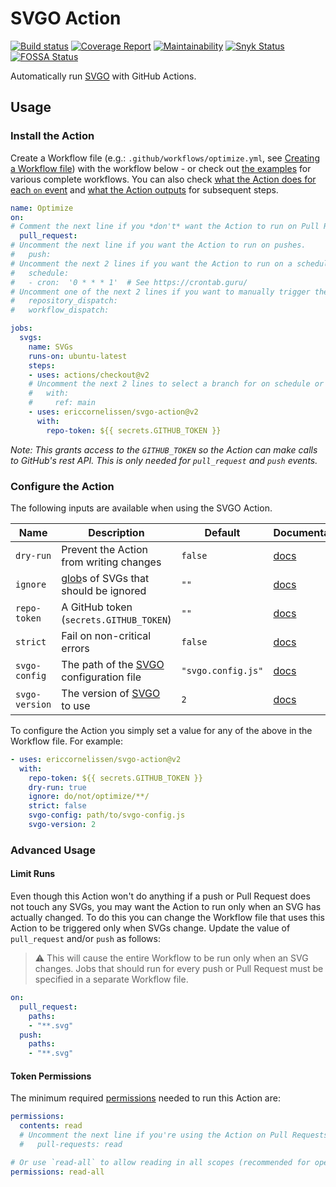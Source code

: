 # SVGO Action

[![Build status][ci-image]][ci-url]
[![Coverage Report][coverage-image]][coverage-url]
[![Maintainability][maintainability-image]][maintainability-url]
[![Snyk Status][snyk-image]][snyk-url]
[![FOSSA Status][fossa-image]][fossa-url]

Automatically run [SVGO] with GitHub Actions.

## Usage

### Install the Action

Create a Workflow file (e.g.: `.github/workflows/optimize.yml`, see [Creating a
Workflow file]) with the workflow below - or check out [the examples] for
various complete workflows. You can also check [what the Action does for each
`on` event] and [what the Action outputs] for subsequent steps.

```yaml
name: Optimize
on:
# Comment the next line if you *don't* want the Action to run on Pull Requests.
  pull_request:
# Uncomment the next line if you want the Action to run on pushes.
#   push:
# Uncomment the next 2 lines if you want the Action to run on a schedule.
#   schedule:
#   - cron:  '0 * * * 1'  # See https://crontab.guru/
# Uncomment one of the next 2 lines if you want to manually trigger the Action.
#   repository_dispatch:
#   workflow_dispatch:

jobs:
  svgs:
    name: SVGs
    runs-on: ubuntu-latest
    steps:
    - uses: actions/checkout@v2
    # Uncomment the next 2 lines to select a branch for on schedule or dispatch.
    #   with:
    #     ref: main
    - uses: ericcornelissen/svgo-action@v2
      with:
        repo-token: ${{ secrets.GITHUB_TOKEN }}
```

_Note: This grants access to the `GITHUB_TOKEN` so the Action can make calls to
GitHub's rest API. This is only needed for `pull_request` and `push` events._

### Configure the Action

The following inputs are available when using the SVGO Action.

| Name           | Description                               | Default            | Documentation                             |
| -------------- | ----------------------------------------- | ------------------ | ----------------------------------------- |
| `dry-run`      | Prevent the Action from writing changes   | `false`            | [docs](./docs/inputs.md#dry-run)          |
| `ignore`       | [glob]s of SVGs that should be ignored    | `""`               | [docs](./docs/inputs.md#ignore)           |
| `repo-token`   | A GitHub token (`secrets.GITHUB_TOKEN`)   | `""`               | [docs](./docs/inputs.md#repository-token) |
| `strict`       | Fail on non-critical errors               | `false`            | [docs](./docs/inputs.md#strict-mode)      |
| `svgo-config`  | The path of the [SVGO] configuration file | `"svgo.config.js"` | [docs](./docs/inputs.md#svgo-config)      |
| `svgo-version` | The version of [SVGO] to use              | `2`                | [docs](./docs/inputs.md#svgo-version)     |

To configure the Action you simply set a value for any of the above in the
Workflow file. For example:

```yaml
- uses: ericcornelissen/svgo-action@v2
  with:
    repo-token: ${{ secrets.GITHUB_TOKEN }}
    dry-run: true
    ignore: do/not/optimize/**/
    strict: false
    svgo-config: path/to/svgo-config.js
    svgo-version: 2
```

### Advanced Usage

#### Limit Runs

Even though this Action won't do anything if a push or Pull Request does not
touch any SVGs, you may want the Action to run only when an SVG has actually
changed. To do this you can change the Workflow file that uses this Action to be
triggered only when SVGs change. Update the value of `pull_request` and/or
`push` as follows:

> :warning: This will cause the entire Workflow to be run only when an SVG
> changes. Jobs that should run for every push or Pull Request must be specified
> in a separate Workflow file.

```yaml
on:
  pull_request:
    paths:
    - "**.svg"
  push:
    paths:
    - "**.svg"
```

#### Token Permissions

The minimum required [permissions] needed to run this Action are:

```yml
permissions:
  contents: read
  # Uncomment the next line if you're using the Action on Pull Requests
  #   pull-requests: read

# Or use `read-all` to allow reading in all scopes (recommended for open source)
permissions: read-all
```

[ci-url]: https://github.com/ericcornelissen/svgo-action/actions?query=workflow%3A%22Code+Validation%22+branch%3Amain
[ci-image]: https://img.shields.io/github/workflow/status/ericcornelissen/svgo-action/Code%20Validation/main?logo=github
[coverage-url]: https://codecov.io/gh/ericcornelissen/svgo-action
[coverage-image]: https://codecov.io/gh/ericcornelissen/svgo-action/branch/main/graph/badge.svg
[maintainability-url]: https://codeclimate.com/github/ericcornelissen/svgo-action/maintainability
[maintainability-image]: https://api.codeclimate.com/v1/badges/4b1085a28f00ec5f9225/maintainability
[snyk-image]: https://snyk.io/test/github/ericcornelissen/svgo-action/badge.svg?targetFile=package.json
[snyk-url]: https://snyk.io/test/github/ericcornelissen/svgo-action?targetFile=package.json
[fossa-image]: https://app.fossa.com/api/projects/git%2Bgithub.com%2Fericcornelissen%2Fsvgo-action.svg?type=shield
[fossa-url]: https://app.fossa.com/projects/git%2Bgithub.com%2Fericcornelissen%2Fsvgo-action?ref=badge_shield

[creating a workflow file]: https://docs.github.com/en/actions/learn-github-actions/introduction-to-github-actions#create-an-example-workflow
[glob]: https://en.wikipedia.org/wiki/Glob_(programming)
[permissions]: https://docs.github.com/en/actions/learn-github-actions/workflow-syntax-for-github-actions#permissions
[svgo]: https://github.com/svg/svgo
[the examples]: ./docs/examples.md
[what the action does for each `on` event]: ./docs/events.md
[what the action outputs]: ./docs/outputs.md

